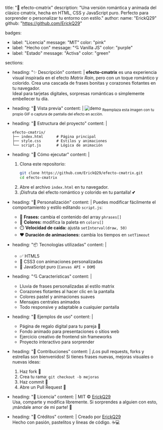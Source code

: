 title: "💖 efecto-cmatrix"
description: "Una versión romántica y animada del clásico cmatrix, hecha en HTML, CSS y JavaScript puro. Perfecto para sorprender o personalizar tu entorno con estilo."
author:
  name: "ErickQ29"
  github: "https://github.com/ErickQ29"

badges:
  - label: "Licencia"
    message: "MIT"
    color: "pink"
  - label: "Hecho con"
    message: "💘 Vanilla JS"
    color: "purple"
  - label: "Estado"
    message: "Activa"
    color: "green"

sections:
  - heading: "✨ Descripción"
    content: |
      **efecto-cmatrix** es una experiencia visual inspirada en el efecto *Matrix Rain*, 
      pero con un toque romántico y colorido. Crea una cascada de frases bonitas y corazones flotantes en tu navegador.  
      Ideal para tarjetas digitales, sorpresas románticas o simplemente embellecer tu día.

  - heading: "🌈 Vista previa"
    content: |
      ![demo](https://user-images.githubusercontent.com/00000000/demo-romantico.gif)
      <sub>Reemplaza esta imagen con tu propio GIF o captura de pantalla del efecto en acción.</sub>

  - heading: "📁 Estructura del proyecto"
    content: |
      ```plaintext
      efecto-cmatrix/
      ├── index.html      # Página principal
      ├── style.css       # Estilos y animaciones
      └── script.js       # Lógica de animación
      ```

  - heading: "🚀 Cómo ejecutar"
    content: |
      1. Clona este repositorio:
         ```bash
         git clone https://github.com/ErickQ29/efecto-cmatrix.git
         cd efecto-cmatrix
         ```
      2. Abre el archivo `index.html` en tu navegador.
      3. ¡Disfruta del efecto romántico y colorido en tu pantalla! 💕

  - heading: "🔧 Personalización"
    content: |
      Puedes modificar fácilmente el comportamiento y estilo editando `script.js`:
      - 💬 **Frases:** cambia el contenido del array `phrases[]`
      - 🎨 **Colores:** modifica la paleta en `colors[]`
      - ⏱️ **Velocidad de caída:** ajusta `setInterval(draw, 50)`
      - ❤️ **Duración de animaciones:** cambia los tiempos en `setTimeout`

  - heading: "📦 Tecnologías utilizadas"
    content: |
      - ✅ HTML5
      - 🎨 CSS3 con animaciones personalizadas
      - 🧠 JavaScript puro (`Canvas API + DOM`)

  - heading: "💘 Características"
    content: |
      - Lluvia de frases personalizadas al estilo matrix
      - Corazones flotantes al hacer clic en la pantalla
      - Colores pastel y animaciones suaves
      - Mensajes centrales animados
      - Todo responsive y adaptable a cualquier pantalla

  - heading: "📸 Ejemplos de uso"
    content: |
      - Página de regalo digital para tu pareja 💌
      - Fondo animado para presentaciones o sitios web
      - Ejercicio creativo de frontend sin frameworks
      - Proyecto interactivo para sorprender 

  - heading: "🤝 Contribuciones"
    content: |
      ¡Los pull requests, forks y estrellas son bienvenidos!
      Si tienes frases nuevas, mejoras visuales o nuevas ideas:
      1. Haz fork 🍴
      2. Crea tu rama: `git checkout -b mejoras`
      3. Haz commit 💾
      4. Abre un Pull Request 🚀

  - heading: "📜 Licencia"
    content: |
      MIT © [ErickQ29](https://github.com/ErickQ29)  
      Usa, comparte y modifica libremente. Si sorprendes a alguien con esto, ¡mándale amor de mi parte! 💞

  - heading: "🌟 Créditos"
    content: |
      Creado por [ErickQ29](https://github.com/ErickQ29)  
      Hecho con pasión, pastelitos y líneas de código. ☕💻
